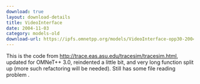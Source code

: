 ```yaml
---
download: true
layout: download-details
title: VideoInterface
date: 2004-11-03
category: models-old
download-url: https://ipfs.omnetpp.org/models/VideoInterface-opp30-20041103-src.tgz
---
```


This is the code from http://trace.eas.asu.edu/tracesim/tracesim.html, updated for OMNeT++ 3.0, reindented a little bit, and very long function split up (more such refactoring will be needed). Still has some file reading problem .

